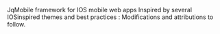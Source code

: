 JqMobile framework for IOS mobile web apps
Inspired by several IOSinspired themes and best practices :
Modifications and attributions to follow.
